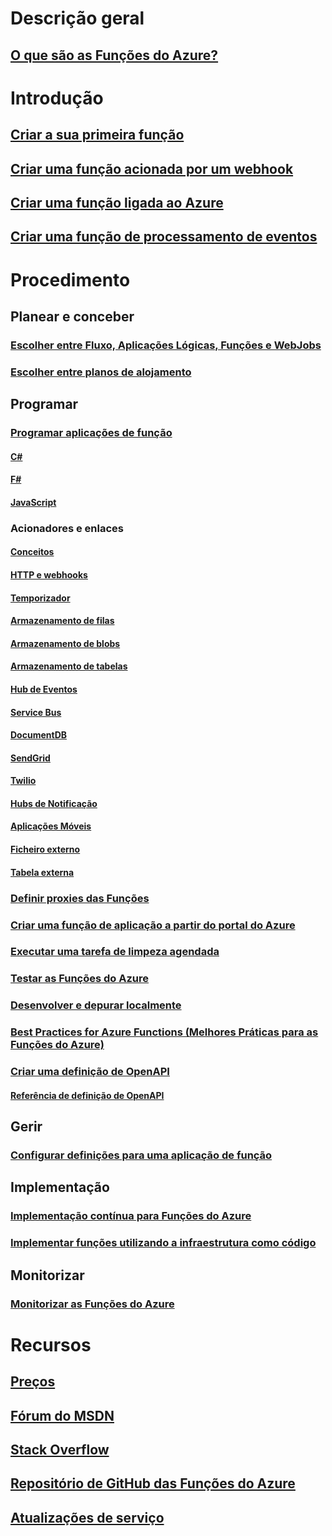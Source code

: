 # Descrição geral
## [O que são as Funções do Azure?](functions-overview.md)
# Introdução
## [Criar a sua primeira função](functions-create-first-azure-function.md)
## [Criar uma função acionada por um webhook](functions-create-github-webhook-triggered-function.md)
## [Criar uma função ligada ao Azure](functions-create-an-azure-connected-function.md)
## [Criar uma função de processamento de eventos](functions-create-an-event-processing-function.md)
# Procedimento
## Planear e conceber
### [Escolher entre Fluxo, Aplicações Lógicas, Funções e WebJobs](functions-compare-logic-apps-ms-flow-webjobs.md)
### [Escolher entre planos de alojamento](functions-scale.md)

## Programar
### [Programar aplicações de função](functions-reference.md)
#### [C#](functions-reference-csharp.md)
#### [F#](functions-reference-fsharp.md)
#### [JavaScript](functions-reference-node.md)
### Acionadores e enlaces
#### [Conceitos](functions-triggers-bindings.md)
#### [HTTP e webhooks](functions-bindings-http-webhook.md)
#### [Temporizador](functions-bindings-timer.md)
#### [Armazenamento de filas](functions-bindings-storage-queue.md)
#### [Armazenamento de blobs](functions-bindings-storage-blob.md)
#### [Armazenamento de tabelas](functions-bindings-storage-table.md)
#### [Hub de Eventos](functions-bindings-event-hubs.md)
#### [Service Bus](functions-bindings-service-bus.md)
#### [DocumentDB](functions-bindings-documentdb.md)
#### [SendGrid](functions-bindings-sendgrid.md)
#### [Twilio](functions-bindings-twilio.md)
#### [Hubs de Notificação](functions-bindings-notification-hubs.md)
#### [Aplicações Móveis](functions-bindings-mobile-apps.md)
#### [Ficheiro externo](functions-bindings-external-file.md)
#### [Tabela externa](functions-bindings-external-table.md)
### [Definir proxies das Funções](functions-proxies.md)
### [Criar uma função de aplicação a partir do portal do Azure](functions-create-function-app-portal.md)
### [Executar uma tarefa de limpeza agendada](functions-scenario-database-table-cleanup.md)
### [Testar as Funções do Azure](functions-test-a-function.md)
### [Desenvolver e depurar localmente](functions-run-local.md)
### [Best Practices for Azure Functions (Melhores Práticas para as Funções do Azure)](functions-best-practices.md)
### [Criar uma definição de OpenAPI](functions-api-definition-getting-started.md)
#### [Referência de definição de OpenAPI](functions-api-definition.md)

## Gerir
### [Configurar definições para uma aplicação de função](functions-how-to-use-azure-function-app-settings.md)

## Implementação
### [Implementação contínua para Funções do Azure](functions-continuous-deployment.md)
### [Implementar funções utilizando a infraestrutura como código](functions-infrastructure-as-code.md)

## Monitorizar
### [Monitorizar as Funções do Azure](functions-monitoring.md)

# Recursos
## [Preços](https://azure.microsoft.com/pricing/details/functions/)  
## [Fórum do MSDN](https://social.msdn.microsoft.com/Forums/en-US/home?forum=AzureFunctions)
## [Stack Overflow](http://stackoverflow.com/questions/tagged/azure-functions)
## [Repositório de GitHub das Funções do Azure](https://github.com/Azure/Azure-Functions/)
## [Atualizações de serviço](https://azure.microsoft.com/en-us/updates/?product=functions&updatetype=&platform=)
